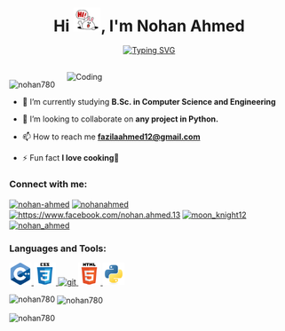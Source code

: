 

<h1 align="center">Hi <img hight ="55px" width="50px" src = "https://github.com/nohan780/nohan780/blob/9a69df7168b425df51169a68b96b4ea00bb96726/hi.gif">, I'm Nohan Ahmed</h1>
<p align= "center">
<a align = "center" href="https://git.io/typing-svg"><img src="https://readme-typing-svg.demolab.com?font=Caveat&weight=700&size=40&duration=6000&pause=1000&color=FF6F39&center=true&vCenter=true&random=false&width=600&lines=Pleasure+to+meet+you....;An+enthusiast+in+data+science;Love+to+help+others+to+learn;I%E2%80%99m+looking+forward+to+working+with+you...." alt="Typing SVG" /></a></p>
<br>
<img align = "right" alt = "Coding" width = "400" src =  "https://media2.giphy.com/media/v1.Y2lkPTc5MGI3NjExNnV3cmtjdndpYnFhc3didW85ZnF2Nnp1ajM4YW1rZm44MDU4enZoZSZlcD12MV9pbnRlcm5hbF9naWZfYnlfaWQmY3Q9cw/Ll22OhMLAlVDb8UQWe/giphy.gif">



<p align="left"> <img src="https://komarev.com/ghpvc/?username=nohan780&label=Profile%20views&color=0e75b6&style=flat" alt="nohan780" /> </p>

- 🌱 I’m currently studying **B.Sc. in Computer Science and Engineering**

- 👯 I’m looking to collaborate on **any project in Python.**

- 📫 How to reach me **fazilaahmed12@gmail.com**

- ⚡ Fun fact **I love cooking👀**

<h3 align="left">Connect with me:</h3>
<p align="left">
<a href="https://linkedin.com/in/nohan-ahmed" target="blank"><img align="center" src="https://raw.githubusercontent.com/rahuldkjain/github-profile-readme-generator/master/src/images/icons/Social/linked-in-alt.svg" alt="nohan-ahmed" height="30" width="40" /></a>
<a href="https://kaggle.com/nohanahmed" target="blank"><img align="center" src="https://raw.githubusercontent.com/rahuldkjain/github-profile-readme-generator/master/src/images/icons/Social/kaggle.svg" alt="nohanahmed" height="30" width="40" /></a>
<a href="https://fb.com/https://www.facebook.com/nohan.ahmed.13" target="blank"><img align="center" src="https://raw.githubusercontent.com/rahuldkjain/github-profile-readme-generator/master/src/images/icons/Social/facebook.svg" alt="https://www.facebook.com/nohan.ahmed.13" height="30" width="40" /></a>
<a href="https://codeforces.com/profile/moon_knight12" target="blank"><img align="center" src="https://raw.githubusercontent.com/rahuldkjain/github-profile-readme-generator/master/src/images/icons/Social/codeforces.svg" alt="moon_knight12" height="30" width="40" /></a>
<a href="https://www.leetcode.com/nohan_ahmed" target="blank"><img align="center" src="https://raw.githubusercontent.com/rahuldkjain/github-profile-readme-generator/master/src/images/icons/Social/leet-code.svg" alt="nohan_ahmed" height="30" width="40" /></a>
</p>

<h3 align="left">Languages and Tools:</h3>
<p align="left"> <a href="https://www.w3schools.com/cpp/" target="_blank" rel="noreferrer"> <img src="https://raw.githubusercontent.com/devicons/devicon/master/icons/cplusplus/cplusplus-original.svg" alt="cplusplus" width="40" height="40"/> </a> <a href="https://www.w3schools.com/css/" target="_blank" rel="noreferrer"> <img src="https://raw.githubusercontent.com/devicons/devicon/master/icons/css3/css3-original-wordmark.svg" alt="css3" width="40" height="40"/> </a> <a href="https://git-scm.com/" target="_blank" rel="noreferrer"> <img src="https://www.vectorlogo.zone/logos/git-scm/git-scm-icon.svg" alt="git" width="40" height="40"/> </a> <a href="https://www.w3.org/html/" target="_blank" rel="noreferrer"> <img src="https://raw.githubusercontent.com/devicons/devicon/master/icons/html5/html5-original-wordmark.svg" alt="html5" width="40" height="40"/> </a> <a href="https://www.python.org" target="_blank" rel="noreferrer"> <img src="https://raw.githubusercontent.com/devicons/devicon/master/icons/python/python-original.svg" alt="python" width="40" height="40"/> </a> </p>

<p><img align="left" src="https://github-readme-stats.vercel.app/api/top-langs?username=nohan780&show_icons=true&locale=en&layout=compact" alt="nohan780" /></p>

<p>&nbsp;<img align="center" src="https://github-readme-stats.vercel.app/api?username=nohan780&show_icons=true&locale=en" alt="nohan780" /></p>

<p><img align="center" src="https://github-readme-streak-stats.herokuapp.com/?user=nohan780&" alt="nohan780" /></p>

